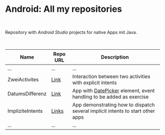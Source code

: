 # Android: All my repositories #

<br>

Repository with *Android Studio* projects for native Apps mit Java.

<br>

| Name | Repo URL | Description |
| ---- | -------- | ----------- |
| ...  | ...      | ...         |
| ZweiActivites | [Link](https://github.com/MDecker-MobileComputing/Android_ZweiActivities) | Interaction between two activities with explicit intents |
| DatumsDifferenz | [Link](https://github.com/MDecker-MobileComputing/Android_DatumsDifferenz) | App with [DatePicker](https://developer.android.com/reference/android/widget/DatePicker) element, event handling to be added as exercise |
| ImpliziteIntents | [Links](https://github.com/MDecker-MobileComputing/Android_ImpliziteIntents) | App demonstrating how to dispatch several implicit intents to start other apps |
| ...  | ...      | ...         |

<br>
